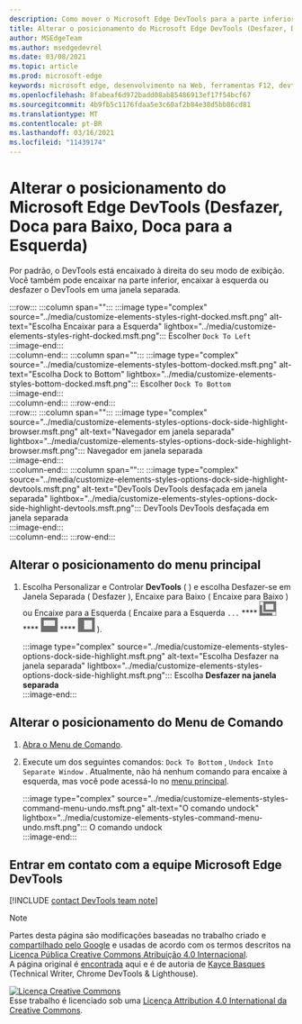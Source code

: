 ```yaml
---
description: Como mover o Microsoft Edge DevTools para a parte inferior ou esquerda do seu viewport ou para uma janela separada.
title: Alterar o posicionamento do Microsoft Edge DevTools (Desfazer, Doca para Baixo, Doca para a Esquerda)
author: MSEdgeTeam
ms.author: msedgedevrel
ms.date: 03/08/2021
ms.topic: article
ms.prod: microsoft-edge
keywords: microsoft edge, desenvolvimento na Web, ferramentas F12, devtools
ms.openlocfilehash: 8fabeaf6d972badd08ab85486913ef17f54bcf67
ms.sourcegitcommit: 4b9fb5c1176fdaa5e3c60af2b84e38d5bb86cd81
ms.translationtype: MT
ms.contentlocale: pt-BR
ms.lasthandoff: 03/16/2021
ms.locfileid: "11439174"
---
```

<!-- Copyright Kayce Basques 

   Licensed under the Apache License, Version 2.0 (the "License");
   you may not use this file except in compliance with the License.
   You may obtain a copy of the License at

       https://www.apache.org/licenses/LICENSE-2.0

   Unless required by applicable law or agreed to in writing, software
   distributed under the License is distributed on an "AS IS" BASIS,
   WITHOUT WARRANTIES OR CONDITIONS OF ANY KIND, either express or implied.
   See the License for the specific language governing permissions and
   limitations under the License.  -->

# <a name="change-microsoft-edge-devtools-placement-undock-dock-to-bottom-dock-to-left"></a>Alterar o posicionamento do Microsoft Edge DevTools (Desfazer, Doca para Baixo, Doca para a Esquerda)  

Por padrão, o DevTools está encaixado à direita do seu modo de exibição.  Você também pode encaixar na parte inferior, encaixar à esquerda ou desfazer o DevTools em uma janela separada.  

:::row:::
   :::column span="":::
      :::image type="complex" source="../media/customize-elements-styles-right-docked.msft.png" alt-text="Escolha Encaixar para a Esquerda" lightbox="../media/customize-elements-styles-right-docked.msft.png":::
         Escolher `Dock To Left`  
      :::image-end:::  
   :::column-end:::
   :::column span="":::
      :::image type="complex" source="../media/customize-elements-styles-bottom-docked.msft.png" alt-text="Escolha Dock to Bottom" lightbox="../media/customize-elements-styles-bottom-docked.msft.png":::
         Escolher `Dock To Bottom`  
      :::image-end:::  
   :::column-end:::
:::row-end:::  
:::row:::
   :::column span="":::
      :::image type="complex" source="../media/customize-elements-styles-options-dock-side-highlight-browser.msft.png" alt-text="Navegador em janela separada" lightbox="../media/customize-elements-styles-options-dock-side-highlight-browser.msft.png":::
         Navegador em janela separada  
      :::image-end:::  
   :::column-end:::
   :::column span="":::
      :::image type="complex" source="../media/customize-elements-styles-options-dock-side-highlight-devtools.msft.png" alt-text="DevTools DevTools desfaçada em janela separada" lightbox="../media/customize-elements-styles-options-dock-side-highlight-devtools.msft.png":::
         DevTools DevTools desfaçada em janela separada  
      :::image-end:::  
   :::column-end:::
:::row-end:::  

## <a name="change-placement-from-the-main-menu"></a>Alterar o posicionamento do menu principal  

1.  Escolha Personalizar e Controlar **DevTools** \( \) e escolha Desfazer-se em Janela Separada \( Desfazer \), Encaixe para Baixo \( Encaixe para Baixo \) ou Encaixe para a Esquerda \( Encaixe para a Esquerda `...` **** ![ ](../media/undock-icon.msft.png) **** ![ ](../media/bottom-icon.msft.png) **** ![ ](../media/left-icon.msft.png) \).  
    
    :::image type="complex" source="../media/customize-elements-styles-options-dock-side-highlight.msft.png" alt-text="Escolha Desfazer na janela separada" lightbox="../media/customize-elements-styles-options-dock-side-highlight.msft.png":::
       Escolha **Desfazer na janela separada**  
    :::image-end:::  
    
## <a name="change-placement-from-the-command-menu"></a>Alterar o posicionamento do Menu de Comando  

1.  [Abra o Menu de Comando][DevtoolsCommandMenu].  
1.  Execute um dos seguintes comandos: `Dock To Bottom` , `Undock Into Separate Window` .  Atualmente, não há nenhum comando para encaixe à esquerda, mas você pode acessá-lo no [menu principal](#change-placement-from-the-main-menu).  
    
    :::image type="complex" source="../media/customize-elements-styles-command-menu-undo.msft.png" alt-text="O comando undock" lightbox="../media/customize-elements-styles-command-menu-undo.msft.png":::
       O comando undock  
    :::image-end:::  
    
## <a name="getting-in-touch-with-the-microsoft-edge-devtools-team"></a>Entrar em contato com a equipe Microsoft Edge DevTools  

[!INCLUDE [contact DevTools team note](../includes/contact-devtools-team-note.md)]  

<!-- links -->  

[DevtoolsCommandMenu]: ../command-menu/index.md "Execute comandos com o menu DevTools Command do Microsoft Edge | Microsoft Docs"  

> [!NOTE]
> Partes desta página são modificações baseadas no trabalho criado e [compartilhado pelo Google][GoogleSitePolicies] e usadas de acordo com os termos descritos na [Licença Pública Creative Commons Atribuição 4.0 Internacional][CCA4IL].  
> A página original é [encontrada](https://developers.google.com/web/tools/chrome-devtools/customize/placement) aqui e é de autoria de [Kayce Basques][KayceBasques] \(Technical Writer, Chrome DevTools \& Lighthouse\).  

[![Licença Creative Commons][CCby4Image]][CCA4IL]  
Esse trabalho é licenciado sob uma [Licença Attribution 4.0 International da Creative Commons][CCA4IL].  

[CCA4IL]: https://creativecommons.org/licenses/by/4.0  
[CCby4Image]: https://i.creativecommons.org/l/by/4.0/88x31.png  
[GoogleSitePolicies]: https://developers.google.com/terms/site-policies  
[KayceBasques]: https://developers.google.com/web/resources/contributors/kaycebasques  
